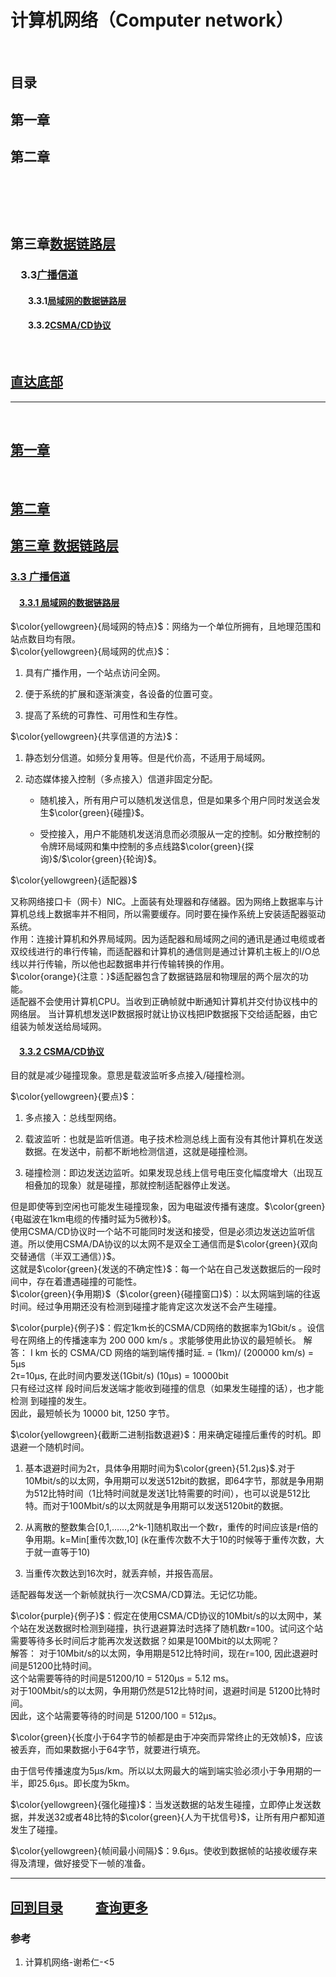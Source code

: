 # 计算机网络（Computer network）

&emsp;

## 目录

## 第一章[]()

## 第二章[]()

### &emsp;[]()

#### &emsp;&emsp;[]()

## 第三章[数据链路层](#第三章-数据链路层)

### &emsp;3.3[广播信道](#33-广播信道)

#### &emsp;&emsp;3.3.1[局域网的数据链路层](#331-局域网的数据链路层)

#### &emsp;&emsp;3.3.2[CSMA/CD协议](#332-csmacd协议)

&emsp;

## [直达底部](#回到目录)

---

&emsp;

## [第一章 ]()

&emsp;  

## [第二章 ]()

### 

#### 

## [第三章 数据链路层](#第三章数据链路层)

### [3.3 广播信道](#33广播信道)

#### &emsp;[3.3.1 局域网的数据链路层](#331局域网的数据链路层)

$\color{yellowgreen}{局域网的特点}$：网络为一个单位所拥有，且地理范围和站点数目均有限。  
$\color{yellowgreen}{局域网的优点}$：

1. 具有广播作用，一个站点访问全网。

2. 便于系统的扩展和逐渐演变，各设备的位置可变。

3. 提高了系统的可靠性、可用性和生存性。

$\color{yellowgreen}{共享信道的方法}$：

1. 静态划分信道。如频分复用等。但是代价高，不适用于局域网。

2. 动态媒体接入控制（多点接入）信道非固定分配。  

    + 随机接入，所有用户可以随机发送信息，但是如果多个用户同时发送会发生$\color{green}{碰撞}$。

    + 受控接入，用户不能随机发送消息而必须服从一定的控制。如分散控制的令牌环局域网和集中控制的多点线路$\color{green}{探询}$/$\color{green}{轮询}$。

$\color{yellowgreen}{适配器}$

又称网络接口卡（网卡）NIC。上面装有处理器和存储器。因为网络上数据率与计算机总线上数据率并不相同，所以需要缓存。同时要在操作系统上安装适配器驱动系统。  
作用：连接计算机和外界局域网。因为适配器和局域网之间的通讯是通过电缆或者双绞线进行的串行传输，而适配器和计算机的通信则是通过计算机主板上的I/O总线以并行传输，所以他也起数据串并行传输转换的作用。  
$\color{orange}{注意：}$适配器包含了数据链路层和物理层的两个层次的功能。  
适配器不会使用计算机CPU。当收到正确帧就中断通知计算机并交付协议栈中的网络层。
当计算机想发送IP数据报时就让协议栈把IP数据报下交给适配器，由它组装为帧发送给局域网。

#### &emsp;[3.3.2 CSMA/CD协议](#332CSMA/CD协议)

目的就是减少碰撞现象。意思是载波监听多点接入/碰撞检测。

$\color{yellowgreen}{要点}$：

1. 多点接入：总线型网络。

2. 载波监听：也就是监听信道。电子技术检测总线上面有没有其他计算机在发送数据。在发送中，前都不断地检测信道，这就是碰撞检测。

3. 碰撞检测：即边发送边监听。如果发现总线上信号电压变化幅度增大（出现互相叠加的现象）就是碰撞，那就控制适配器停止发送。

但是即使等到空闲也可能发生碰撞现象，因为电磁波传播有速度。$\color{green}{电磁波在1km电缆的传播时延为5微秒}$。  
使用CSMA/CD协议时一个站不可能同时发送和接受，但是必须边发送边监听信道。所以使用CSMA/DA协议的以太网不是双全工通信而是$\color{green}{双向交替通信（半双工通信）}$。  
这就是$\color{green}{发送的不确定性}$：每一个站在自己发送数据后的一段时间中，存在着遭遇碰撞的可能性。  
$\color{green}{争用期}$（$\color{green}{碰撞窗口}$）：以太网端到端的往返时间。经过争用期还没有检测到碰撞才能肯定这次发送不会产生碰撞。

$\color{purple}{例子}$：假定1km长的CSMA/CD网络的数据率为1Gbit/s 。设信号在网络上的传播速率为 200 000 km/s 。求能够使用此协议的最短帧长。
解答： I km 长的 CSMA/CD 网络的端到端传播时延. = (1km)/ (200000 km/s) = 5µs  
2τ=10µs, 在此时间内要发送(1Gbit/s) (10µs) = 10000bit  
只有经过这样 段时间后发送端才能收到碰撞的信息（如果发生碰撞的话），也才能检测
到碰撞的发生。  
因此，最短帧长为 10000 bit, 1250 字节。

$\color{yellowgreen}{截断二进制指数退避}$：用来确定碰撞后重传的时机。即退避一个随机时间。  

1. 基本退避时间为2τ，具体争用期时间为$\color{green}{51.2µs}$.对于10Mbit/s的以太网，争用期可以发送512bit的数据，即64字节，那就是争用期为512比特时间（1比特时间就是发送1比特需要的时间），也可以说是512比特。而对于100Mbit/s的以太网就是争用期可以发送5120bit的数据。

2. 从离散的整数集合[0,1,……,2^k-1]随机取出一个数r，重传的时间应该是r倍的争用期。k=Min[重传次数,10] (k在重传次数不大于10的时候等于重传次数，大于就一直等于10)

3. 当重传次数达到16次时，就丢弃帧，并报告高层。

适配器每发送一个新帧就执行一次CSMA/CD算法。无记忆功能。  

$\color{purple}{例子}$：假定在使用CSMA/CD协议的10Mbit/s的以太网中，某个站在发送数据时检测到碰撞，执行退避算法时选择了随机数r=100。试问这个站需要等待多长时间后才能再次发送数据？如果是100Mbit的以太网呢？  
解答： 对于10Mbit/s的以太网，争用期是512比特时间，现在r=100, 因此退避时间是51200比特时间。  
这个站需要等待的时间是51200/10 = 5120µs = 5.12 ms。  
对于100Mbit/s的以太网，争用期仍然是512比特时间，退避时间是 51200比特时间。  
因此，这个站需要等待的时间是 51200/100 = 512µs。

$\color{green}{长度小于64字节的帧都是由于冲突而异常终止的无效帧}$，应该被丢弃，而如果数据小于64字节，就要进行填充。

由于信号传播速度为5µs/km。所以以太网最大的端到端实验必须小于争用期的一半，即25.6µs。即长度为5km。

$\color{yellowgreen}{强化碰撞}$：当发送数据的站发生碰撞，立即停止发送数据，并发送32或者48比特的$\color{green}{人为干扰信号}$，让所有用户都知道发生了碰撞。

$\color{yellowgreen}{帧间最小间隔}$：9.6µs。使收到数据帧的站接收缓存来得及清理，做好接受下一帧的准备。

---

## [回到目录](#目录) &emsp; &emsp;[查询更多](https://github.com/Didnelpsun/notes)

### 参考

1. 计算机网络-谢希仁-<5
